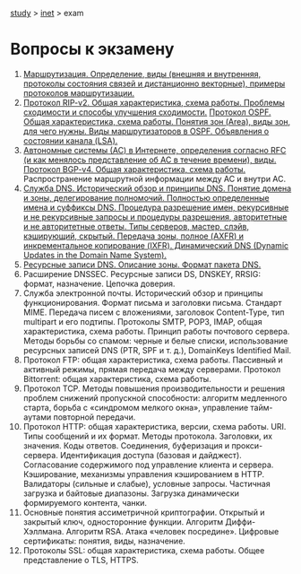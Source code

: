[study](../) > [inet](./) > exam

# Вопросы к экзамену

1. [Маршрутизация. Определение, виды (внешняя и внутренняя, протоколы состояния связей и дистанционно векторные), примеры протоколов маршрутизации. ](routing)
2. [Протокол RIP-v2. Общая характеристика, схема работы. Проблемы сходимости и способы улучшения сходимости.](routing/rip) [Протокол OSPF. Общая характеристика, схема работы. Понятия зон (Area), виды зон, для чего нужны. Виды маршрутизаторов в OSPF. Объявления о состоянии канала (LSA).](routing/ospf)
3. [Автономные системы (АС) в Интернете, определения согласно RFC (и как менялось представление об АС в течение времени), виды.](as) [Протокол BGP-v4. Общая характеристика, схема работы.](routing/bgp) Распространение маршрутной информации между АС и внутри АС. 
4. [Служба DNS. Исторический обзор и принципы DNS. Понятие домена и зоны, делегирование полномочий. Полностью определенные имена и суффиксы DNS. Процедура разрешение имен, рекурсивные и не рекурсивные запросы и процедуры разрешения, авторитетные и не авторитетные ответы. Типы серверов, мастер, слэйв, кэширующий, скрытый. Передача зоны, полное (AXFR) и инкрементальное копирование (IXFR). Динамический DNS (Dynamic Updates in the Domain Name System).](dns)
5. [Ресурсные записи DNS. Описание зоны. Формат пакета DNS.](dns/conf) 
6. Расширение DNSSEC. Ресурсные записи DS, DNSKEY, RRSIG: формат, назначение. Цепочка доверия. 
7. Служба электронной почты. Исторический обзор и принципы функционирования. Формат письма и заголовки письма. Стандарт MIME. Передача писем с вложениями, заголовок Content-Type, тип multipart и его подтипы. Протоколы SMTP, POP3, IMAP, общая характеристика, схема работы. Принцип работы почтового сервера. Методы борьбы со спамом: черные и белые списки, использование ресурсных записей DNS (PTR, SPF и т. д.), DomainKeys Identified Mail. 
8. Протокол FTP: общая характеристика, схема работы. Пассивный и активный режимы, прямая передача между серверами. Протокол Bittorrent: общая характеристика, схема работы. 
9. Протокол TCP. Методы повышения производительности и решения проблем снижений пропускной способности: алгоритм медленного старта, борьба с «синдромом мелкого окна», управление тайм-аутами повторной передачи. 
10. Протокол HTTP: общая характеристика, версии, схема работы. URI. Типы сообщений и их формат. Методы протокола. Заголовки, их значения. Коды ответов. Соединения, буферизация и прокси-сервера. Идентификация доступа (базовая и дайджест). Согласование содержимого под управление клиента и сервера. Кэширование, механизмы управления кэшированием в HTTP. Валидаторы (сильные и слабые), условные запросы. Частичная загрузка и байтовые диапазоны. Загрузка динамически формируемого контента, чанки. 
11. Основные понятия ассиметричной криптографии. Открытый и закрытый ключ, односторонние функции. Алгоритм Диффи-Хэллмана. Алгоритм RSA. Атака «человек посредине». Цифровые сертификаты: понятия, виды, назначение. 
12. Протоколы SSL: общая характеристика, схема работы. Общее представление о TLS, HTTPS. 
